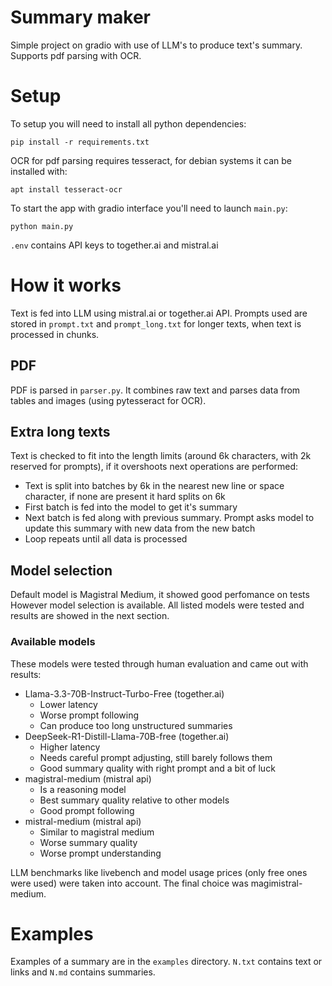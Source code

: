 # Summary maker

Simple project on gradio with use of LLM's to produce text's summary. Supports pdf parsing with OCR.

# Setup

To setup you will need to install all python dependencies:
```
pip install -r requirements.txt
```

OCR for pdf parsing requires tesseract, for debian systems it can be installed with:
```
apt install tesseract-ocr
```
To start the app with gradio interface you'll need to launch `main.py`:
```
python main.py
```
`.env` contains API keys to together.ai and mistral.ai

# How it works

Text is fed into LLM using mistral.ai or together.ai API. Prompts used are stored in `prompt.txt` and `prompt_long.txt` for longer texts, when text is processed in chunks.

## PDF

PDF is parsed in `parser.py`. It combines raw text and parses data from tables and images (using pytesseract for OCR).

## Extra long texts

Text is checked to fit into the length limits (around 6k characters, with 2k reserved for prompts), if it overshoots next operations are performed:
- Text is split into batches by 6k in the nearest new line or space character, if none are present it hard splits on 6k
- First batch is fed into the model to get it's summary
- Next batch is fed along with previous summary. Prompt asks model to update this summary with new data from the new batch
- Loop repeats until all data is processed

## Model selection

Default model is Magistral Medium, it showed good perfomance on tests
However model selection is available. All listed models were tested and results are showed in the next section.

### Available models

These models were tested through human evaluation and came out with results:

- Llama-3.3-70B-Instruct-Turbo-Free (together.ai)
  - Lower latency
  - Worse prompt following
  - Can produce too long unstructured summaries
- DeepSeek-R1-Distill-Llama-70B-free (together.ai)
  - Higher latency
  - Needs careful prompt adjusting, still barely follows them
  - Good summary quality with right prompt and a bit of luck
- magistral-medium (mistral api)
  - Is a reasoning model
  - Best summary quality relative to other models
  - Good prompt following
- mistral-medium (mistral api)
  - Similar to magistral medium
  - Worse summary quality
  - Worse prompt understanding

LLM benchmarks like livebench and model usage prices (only free ones were used) were taken into account. The final choice was magimistral-medium.

# Examples
Examples of a summary are in the `examples` directory.
`N.txt` contains text or links and `N.md` contains summaries.